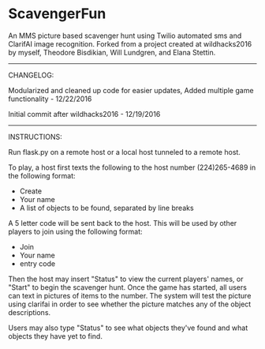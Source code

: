 # ScavengerFun

An MMS picture based scavenger hunt using Twilio automated sms and ClarifAI image recognition. Forked from a project created at wildhacks2016 by myself, Theodore Bisdikian, Will Lundgren, and Elana Stettin.

-----------------------------------------------------------------------------------------------------

CHANGELOG:

Modularized and cleaned up code for easier updates, Added multiple game functionality - 12/22/2016

Initial commit after wildhacks2016 - 12/19/2016

------------------------------------------------------------------------------------------------------

INSTRUCTIONS:


Run flask.py on a remote host or a local host tunneled to a remote host.

To play, a host first texts the following to the host number (224)265-4689 in the following format:

- Create
- Your name
- A list of objects to be found, separated by line breaks

A 5 letter code will be sent back to the host. This will be used by other players to join using the following format:
- Join
- Your name
- entry code

Then the host may insert "Status" to view the current players' names, or "Start" to begin the scavenger hunt.
Once the game has started, all users can text in pictures of items to the number. The system will test the picture using clarifai
in order to see whether the picture matches any of the object descriptions.

Users may also type "Status" to see what objects they've found and what objects they have yet to find.
